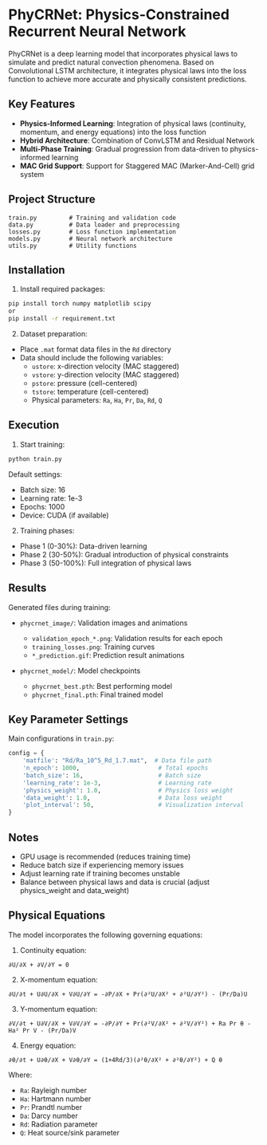 # PhyCRNet: Physics-Constrained Recurrent Neural Network

PhyCRNet is a deep learning model that incorporates physical laws to simulate and predict natural convection phenomena. Based on Convolutional LSTM architecture, it integrates physical laws into the loss function to achieve more accurate and physically consistent predictions.

## Key Features

- **Physics-Informed Learning**: Integration of physical laws (continuity, momentum, and energy equations) into the loss function
- **Hybrid Architecture**: Combination of ConvLSTM and Residual Network
- **Multi-Phase Training**: Gradual progression from data-driven to physics-informed learning
- **MAC Grid Support**: Support for Staggered MAC (Marker-And-Cell) grid system

## Project Structure

```
train.py         # Training and validation code
data.py          # Data loader and preprocessing
losses.py        # Loss function implementation
models.py        # Neural network architecture
utils.py         # Utility functions
```

## Installation

1. Install required packages:
```bash
pip install torch numpy matplotlib scipy
or
pip install -r requirement.txt
```

2. Dataset preparation:
- Place `.mat` format data files in the `Rd` directory
- Data should include the following variables:
  - `ustore`: x-direction velocity (MAC staggered)
  - `vstore`: y-direction velocity (MAC staggered)
  - `pstore`: pressure (cell-centered)
  - `tstore`: temperature (cell-centered)
  - Physical parameters: `Ra`, `Ha`, `Pr`, `Da`, `Rd`, `Q`

## Execution

1. Start training:
```bash
python train.py
```

Default settings:
- Batch size: 16
- Learning rate: 1e-3
- Epochs: 1000
- Device: CUDA (if available)

2. Training phases:
- Phase 1 (0-30%): Data-driven learning
- Phase 2 (30-50%): Gradual introduction of physical constraints
- Phase 3 (50-100%): Full integration of physical laws

## Results

Generated files during training:
- `phycrnet_image/`: Validation images and animations
  - `validation_epoch_*.png`: Validation results for each epoch
  - `training_losses.png`: Training curves
  - `*_prediction.gif`: Prediction result animations

- `phycrnet_model/`: Model checkpoints
  - `phycrnet_best.pth`: Best performing model
  - `phycrnet_final.pth`: Final trained model

## Key Parameter Settings

Main configurations in `train.py`:
```python
config = {
    'matfile': "Rd/Ra_10^5_Rd_1.7.mat",  # Data file path
    'n_epoch': 1000,                      # Total epochs
    'batch_size': 16,                     # Batch size
    'learning_rate': 1e-3,                # Learning rate
    'physics_weight': 1.0,                # Physics loss weight
    'data_weight': 1.0,                   # Data loss weight
    'plot_interval': 50,                  # Visualization interval
}
```

## Notes

- GPU usage is recommended (reduces training time)
- Reduce batch size if experiencing memory issues
- Adjust learning rate if training becomes unstable
- Balance between physical laws and data is crucial (adjust physics_weight and data_weight)

## Physical Equations

The model incorporates the following governing equations:

1. Continuity equation:
```
∂U/∂X + ∂V/∂Y = 0
```

2. X-momentum equation:
```
∂U/∂t + U∂U/∂X + V∂U/∂Y = -∂P/∂X + Pr(∂²U/∂X² + ∂²U/∂Y²) - (Pr/Da)U
```

3. Y-momentum equation:
```
∂V/∂t + U∂V/∂X + V∂V/∂Y = -∂P/∂Y + Pr(∂²V/∂X² + ∂²V/∂Y²) + Ra Pr θ - Ha² Pr V - (Pr/Da)V
```

4. Energy equation:
```
∂θ/∂t + U∂θ/∂X + V∂θ/∂Y = (1+4Rd/3)(∂²θ/∂X² + ∂²θ/∂Y²) + Q θ
```

Where:
- `Ra`: Rayleigh number
- `Ha`: Hartmann number
- `Pr`: Prandtl number
- `Da`: Darcy number
- `Rd`: Radiation parameter
- `Q`: Heat source/sink parameter 
